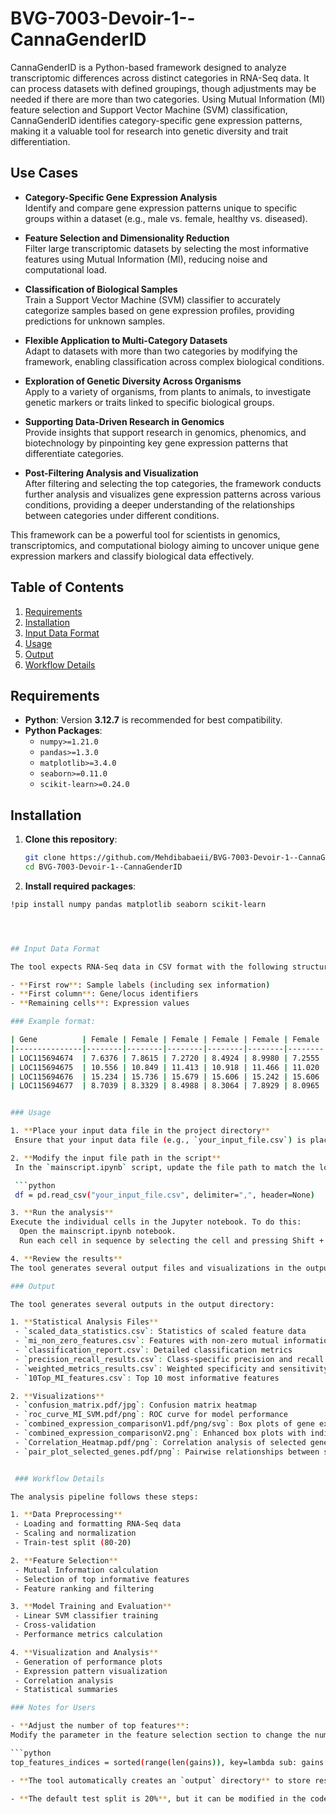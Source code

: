 # BVG-7003-Devoir-1--CannaGenderID
CannaGenderID is a Python-based framework designed to analyze transcriptomic differences across distinct categories in RNA-Seq data. It can process datasets with defined groupings, though adjustments may be needed if there are more than two categories. Using Mutual Information (MI) feature selection and Support Vector Machine (SVM) classification, CannaGenderID identifies category-specific gene expression patterns, making it a valuable tool for research into genetic diversity and trait differentiation.


## Use Cases

- **Category-Specific Gene Expression Analysis**  
   Identify and compare gene expression patterns unique to specific groups within a dataset (e.g., male vs. female, healthy vs. diseased).
  
- **Feature Selection and Dimensionality Reduction**  
   Filter large transcriptomic datasets by selecting the most informative features using Mutual Information (MI), reducing noise and computational load.

- **Classification of Biological Samples**  
   Train a Support Vector Machine (SVM) classifier to accurately categorize samples based on gene expression profiles, providing predictions for unknown samples.

- **Flexible Application to Multi-Category Datasets**  
   Adapt to datasets with more than two categories by modifying the framework, enabling classification across complex biological conditions.

- **Exploration of Genetic Diversity Across Organisms**  
   Apply to a variety of organisms, from plants to animals, to investigate genetic markers or traits linked to specific biological groups.

- **Supporting Data-Driven Research in Genomics**  
   Provide insights that support research in genomics, phenomics, and biotechnology by pinpointing key gene expression patterns that differentiate categories.

- **Post-Filtering Analysis and Visualization**  
   After filtering and selecting the top categories, the framework conducts further analysis and visualizes gene expression patterns across various conditions, providing a deeper understanding of the relationships between categories under different conditions. 

   
This framework can be a powerful tool for scientists in genomics, transcriptomics, and computational biology aiming to uncover unique gene expression markers and classify biological data effectively.

## Table of Contents

1. [Requirements](#requirements)
2. [Installation](#installation)
3. [Input Data Format](#input-data-format)
4. [Usage](#usage)
5. [Output](#output)
6. [Workflow Details](#workflow-details)

## Requirements

- **Python**: Version **3.12.7** is recommended for best compatibility.
- **Python Packages**:
  - `numpy>=1.21.0`
  - `pandas>=1.3.0`
  - `matplotlib>=3.4.0`
  - `seaborn>=0.11.0`
  - `scikit-learn>=0.24.0`


 ## Installation

1. **Clone this repository**:
   ```bash
   git clone https://github.com/Mehdibabaeii/BVG-7003-Devoir-1--CannaGenderID.git
   cd BVG-7003-Devoir-1--CannaGenderID


2. **Install required packages**:
  ```bash
  !pip install numpy pandas matplotlib seaborn scikit-learn   




## Input Data Format

The tool expects RNA-Seq data in CSV format with the following structure:

- **First row**: Sample labels (including sex information)
- **First column**: Gene/locus identifiers
- **Remaining cells**: Expression values

### Example format:

| Gene          | Female | Female | Female | Female | Female | Female | Female | Female | Female | Female | Female | Male   | Male   | Male   | Male   |
|---------------|--------|--------|--------|--------|--------|--------|--------|--------|--------|--------|--------|--------|--------|--------|--------|
| LOC115694674  | 7.6376 | 7.8615 | 7.2720 | 8.4924 | 8.9980 | 7.2555 | 8.6678 | 7.4468 | 7.7121 | 8.6509 | 8.8774 | 7.4553 | 8.1364 | 7.6168 | 7.2609 |
| LOC115694675  | 10.556 | 10.849 | 11.413 | 10.918 | 11.466 | 11.020 | 11.371 | 11.208 | 11.033 | 11.451 | 11.593 | 9.6768 | 10.985 | 11.117 | 10.578 |
| LOC115694676  | 15.234 | 15.736 | 15.679 | 15.606 | 15.242 | 15.606 | 15.192 | 15.571 | 15.700 | 15.433 | 15.493 | 12.672 | 14.918 | 13.270 | 13.003 |
| LOC115694677  | 8.7039 | 8.3329 | 8.4988 | 8.3064 | 7.8929 | 8.0965 | 8.1673 | 8.4813 | 8.5287 | 8.1604 | 8.0149 | 8.5180 | 8.2074 | 7.9480 | 8.2653 |


### Usage

1. **Place your input data file in the project directory**  
   Ensure that your input data file (e.g., `your_input_file.csv`) is placed in the main project directory.

2. **Modify the input file path in the script**  
   In the `mainscript.ipynb` script, update the file path to match the location of your data file:

   ```python
   df = pd.read_csv("your_input_file.csv", delimiter=",", header=None)

3. **Run the analysis**
Execute the individual cells in the Jupyter notebook. To do this:
    Open the mainscript.ipynb notebook.
    Run each cell in sequence by selecting the cell and pressing Shift + Enter. This will execute the code in that cell and display the results immediately below it.

4. **Review the results**
The tool generates several output files and visualizations in the output directory (described below).

### Output

The tool generates several outputs in the output directory:

1. **Statistical Analysis Files**
   - `scaled_data_statistics.csv`: Statistics of scaled feature data
   - `mi_non_zero_features.csv`: Features with non-zero mutual information scores
   - `classification_report.csv`: Detailed classification metrics
   - `precision_recall_results.csv`: Class-specific precision and recall values
   - `weighted_metrics_results.csv`: Weighted specificity and sensitivity metrics
   - `10Top_MI_features.csv`: Top 10 most informative features

2. **Visualizations**
   - `confusion_matrix.pdf/jpg`: Confusion matrix heatmap
   - `roc_curve_MI_SVM.pdf/png`: ROC curve for model performance
   - `combined_expression_comparisonV1.pdf/png/svg`: Box plots of gene expression patterns
   - `combined_expression_comparisonV2.png`: Enhanced box plots with individual data points
   - `Correlation_Heatmap.pdf/png`: Correlation analysis of selected genes
   - `pair_plot_selected_genes.pdf/png`: Pairwise relationships between selected genes


   ### Workflow Details

The analysis pipeline follows these steps:

1. **Data Preprocessing**
   - Loading and formatting RNA-Seq data
   - Scaling and normalization
   - Train-test split (80-20)

2. **Feature Selection**
   - Mutual Information calculation
   - Selection of top informative features
   - Feature ranking and filtering

3. **Model Training and Evaluation**
   - Linear SVM classifier training
   - Cross-validation
   - Performance metrics calculation

4. **Visualization and Analysis**
   - Generation of performance plots
   - Expression pattern visualization
   - Correlation analysis
   - Statistical summaries

### Notes for Users

- **Adjust the number of top features**:  
  Modify the parameter in the feature selection section to change the number of top features:

  ```python
  top_features_indices = sorted(range(len(gains)), key=lambda sub: gains[sub])[-10:]  # Change -10 to desired number

- **The tool automatically creates an `output` directory** to store results.

- **The default test split is 20%**, but it can be modified in the code.
